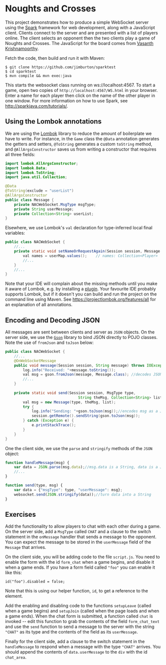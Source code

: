 # Noughts and Crosses

This project demonstrates how to produce a simple WebSocket server using the [Spark](http://sparkjava.com) framework 
for web development, along with a JavaScript client. Clients connect to the server and are presented with a list of players 
online. The client selects an opponent then the two clients play a game of Noughts and Crosses. The JavaScript for the 
board comes from [Vasanth Krishnamoorthy](https://codepen.io/vasanthkay/details/KVzYzG).

Fetch the code, then build and run it with Maven:

    $ git clone https://github.com/jimburton/sparktest
    $ cd sparktest
    $ mvn compile && mvn exec:java
    
This starts the websocket class running on ws://localhost:4567. To
start a game, open two copies of `http://localhost:4567/WS.html` in your browser. 
Enter a name for each player then click on the name of the other player in one window.
For more information on how to use Spark, see http://sparkjava.com/tutorials/.
    
## Using the Lombok annotations

We are using the [Lombok](https://projectlombok.org) library to reduce the amount of boilerplate 
we have to write. For instance, in the `Game` class the `@Data` annotation generates the getters 
and setters, `@ToString` generates a custom `toString` method, and `@AllArgsConstructor` saves us
from writing a constructor that requires all three fields:

```java
import lombok.AllArgsConstructor;
import lombok.Data;
import lombok.ToString;
import java.util.Collection;

@Data
@ToString(exclude = "userList")
@AllArgsConstructor
public class Message {
    private NACWebSocket.MsgType msgType;
    private String userMessage;
    private Collection<String> userList;
}

```

Elsewhere, we use Lombok's `val` declaration for type-inferred local final variables:

```java
public class NACWebSocket {
    //...
    private static void setNameOrRequestAgain(Session session, Message msg) {   
        val names = userMap.values();    // names: Collection<Player>
        //...
    }
    //...
}
```
           
Note that your IDE will complain about the missing methods until you make it aware of Lombok, 
e.g. by installing a [plugin](https://plugins.jetbrains.com/plugin/6317-lombok-plugin). Your 
favourite IDE probably supports Lombok, but if it doesn't you can build and run the project 
on the command line using Maven. See https://projectlombok.org/features/all for an explanation 
of all annotations.

## Encoding and Decoding JSON

All messages are sent between clients and server as `JSON` objects. On the server side, we use
the [`Gson`](https://github.com/google/gson) library to bind JSON directly to POJO classes. Note 
the use of `fromJson` and `toJson` below:

```java
public class NACWebSocket {
    //...
    @OnWebSocketMessage
    public void message(Session session, String message) throws IOException { 
        log.info("Received: "+message.toString());
        val msg = gson.fromJson(message, Message.class); //decodes JSON and packs it into an instance of Message
        //...
    }
    
    private static void send(Session session, MsgType type,
                                 String theMsg, Collection<String> list) {
        val msg = new Message(type, theMsg, list);
        try {
            log.info("Sending: "+gson.toJson(msg));//encodes msg as a JSON string
            session.getRemote().sendString(gson.toJson(msg)); 
        } catch (Exception e) {
            e.printStackTrace(); 
        } 
    }
}
```

One the client side, we use the `parse` and `stringify` methods of the `JSON` object:

```javascript
function handleMessage(msg) {
    var data = JSON.parse(msg.data);//msg.data is a String, data is a JS object
    //...
}

function send(type, msg) {
    var data = {"msgType": type, "userMessage": msg};
    websocket.send(JSON.stringify(data));//turn data into a String
}
```

## Exercises

Add the functionality to allow players to chat with each other during a game. On the server side,
add a `MsgType` called `CHAT` and a clause to the switch statement in the `onMessage` handler that
sends a message to the opponent. You can expect the message to be stored in the `userMessage` field
of the `Message` that arrives.

On the client side, you will be adding code to the file `script.js`. You need to enable the form 
with the id `form_chat` when a game begins, and disable it when a game ends. If you have a form 
field called `"foo"` you can enable it like this:

    id("foo").disabled = false;
    
Note that this is using our helper function, `id`, to get a reference to the element.

Add the enabling and disabling code to the functions `setupLeave` (called when a game begins) and
`setupJoin` (called when the page loads and when a game ends). When the chat form is submitted, 
a function called `chat` is invoked -- edit this function to grab the contents of the field
`form_chat_text` and use the `send` function to send a message to the server with the string 
`"CHAT"` as its type and the contents of the field as its `userMessage`.

Finally for the client side, add a clause to the switch statement in the `handleMessage` to respond
when a message with the type `"CHAT"` arrives. You should append the contents of `data.userMessage`
to the `div` with the id `chat_area`.